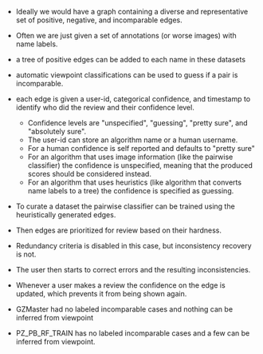 

* Ideally we would have a graph containing a diverse and representative set of
  positive, negative, and incomparable edges.

* Often we are just given a set of annotations (or worse images) with name
  labels.

* a tree of positive edges can be added to each name in these datasets
* automatic viewpoint classifications can be used to guess if a pair is
  incomparable.

* each edge is given a user-id, categorical confidence, and timestamp to
  identify who did the review and their confidence level. 
    * Confidence levels are "unspecified", "guessing", "pretty sure", and "absolutely sure".
    * The user-id can store an algorithm name or a human username.
    * For a human confidence is self reported and defaults to "pretty sure"
    * For an algorithm that uses image information (like the pairwise classifier) the confidence is unspecified, meaning that the produced scores should be considered instead.
    * For an algorithm that uses heuristics (like algorithm that converts name labels to a tree) the confidence is specified as guessing.

* To curate a dataset the pairwise classifier can be trained using the heuristically generated edges.
* Then edges are prioritized for review based on their hardness. 
* Redundancy criteria is disabled in this case, but inconsistency recovery is not.
* The user then starts to correct errors and the resulting inconsistencies. 
* Whenever a user makes a review the confidence on the edge is updated, which
  prevents it from being shown again.


* GZMaster had no labeled incomparable cases and nothing can be inferred from
  viewpoint
* PZ_PB_RF_TRAIN has no labeled incomparable cases and a few can be inferred
  from viewpoint.
